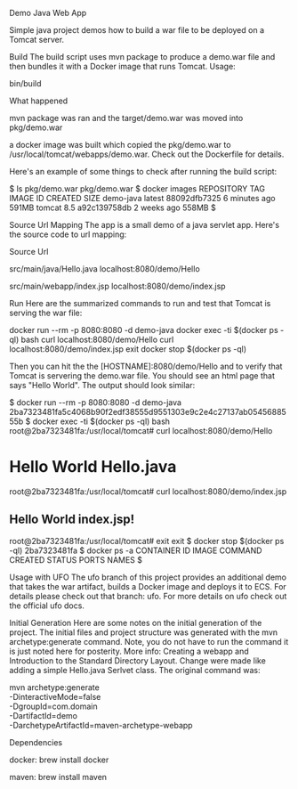 Demo Java Web App

Simple java project demos how to build a war file to be deployed on a Tomcat server.

Build
The build script uses mvn package to produce a demo.war file and then bundles it with a Docker image that runs Tomcat.  Usage:

bin/build



What happened

mvn package was ran and the target/demo.war was moved into pkg/demo.war

a docker image was built which copied the pkg/demo.war to /usr/local/tomcat/webapps/demo.war. Check out the Dockerfile for details.

Here's an example of some things to check after running the build script:

$ ls pkg/demo.war
pkg/demo.war
$ docker images
REPOSITORY          TAG                 IMAGE ID            CREATED             SIZE
demo-java           latest              88092dfb7325        6 minutes ago       591MB
tomcat              8.5                 a92c139758db        2 weeks ago         558MB
$



Source Url Mapping
The app is a small demo of a java servlet app.  Here's the source code to url mapping:



Source
Url




src/main/java/Hello.java
localhost:8080/demo/Hello


src/main/webapp/index.jsp
localhost:8080/demo/index.jsp




Run
Here are the summarized commands to run and test that Tomcat is serving the war file:

docker run --rm -p 8080:8080 -d demo-java
docker exec -ti $(docker ps -ql) bash
curl localhost:8080/demo/Hello
curl localhost:8080/demo/index.jsp
exit
docker stop $(docker ps -ql)


Then you can hit the the [HOSTNAME]:8080/demo/Hello and to verify that Tomcat is servering the demo.war file.  You should see an html page that says "Hello World".  The output should look similar:

$ docker run --rm -p 8080:8080 -d demo-java
2ba7323481fa5c4068b90f2edf38555d9551303e9c2e4c27137ab0545688555b
$ docker exec -ti $(docker ps -ql) bash
root@2ba7323481fa:/usr/local/tomcat# curl localhost:8080/demo/Hello
<h1>Hello World Hello.java</h1>
root@2ba7323481fa:/usr/local/tomcat# curl localhost:8080/demo/index.jsp
<html>
<body>
<h2>Hello World index.jsp!</h2>
</body>
</html>
root@2ba7323481fa:/usr/local/tomcat# exit
exit
$ docker stop $(docker ps -ql)
2ba7323481fa
$ docker ps -a
CONTAINER ID        IMAGE               COMMAND             CREATED             STATUS              PORTS               NAMES
$



Usage with UFO
The ufo branch of this project provides an additional demo that takes the war artifact, builds a Docker image and deploys it to ECS.  For details please check out that branch: ufo. For more details on ufo check out the official ufo docs.

Initial Generation
Here are some notes on the initial generation of the project. The initial files and project structure was generated with the mvn archetype:generate command.  Note, you do not have to run the command it is just noted here for posterity.  More info: Creating a webapp and Introduction to the Standard Directory Layout.
Change were made like adding a simple Hello.java Serlvet class.
The original command was:

mvn archetype:generate \
  -DinteractiveMode=false \
  -DgroupId=com.domain \
  -DartifactId=demo \
  -DarchetypeArtifactId=maven-archetype-webapp



Dependencies

docker: brew install docker

maven: brew install maven
